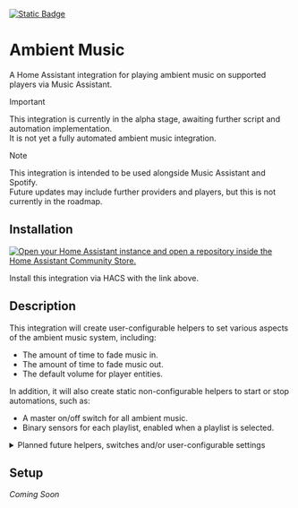 [![Static Badge](https://img.shields.io/badge/HACS-Custom-41BDF5?style=for-the-badge&logo=homeassistantcommunitystore&logoColor=white)](https://github.com/hacs/integration) 

# Ambient Music

A Home Assistant integration for playing ambient music on supported players via Music Assistant.

> [!IMPORTANT]
> This integration is currently in the alpha stage, awaiting further script and automation implementation.  
> It is not yet a fully automated ambient music integration.

> [!NOTE]
> This integration is intended to be used alongside Music Assistant and Spotify.  
> Future updates may include further providers and players, but this is not currently in the roadmap.

## Installation

[![Open your Home Assistant instance and open a repository inside the Home Assistant Community Store.](https://my.home-assistant.io/badges/hacs_repository.svg)](https://my.home-assistant.io/redirect/hacs_repository/?owner=connochio&repository=ambient_music&category=integration)

Install this integration via HACS with the link above.

## Description

This integration will create user-configurable helpers to set various aspects of the ambient music system, including:  

- The amount of time to fade music in.
- The amount of time to fade music out.
- The default volume for player entities.

In addition, it will also create static non-configurable helpers to start or stop automations, such as:  

- A master on/off switch for all ambient music.
- Binary sensors for each playlist, enabled when a playlist is selected.

<details>
  <summary>Planned future helpers, switches and/or user-configurable settings</summary>
  <br />
  
  - Blocker entities.
    - These entities will block or stop ambient music from playing based on an entity state or custom template.
  - Configurable sleep mode.
    - Sleep mode will play a user-selected playlist at night, based on user-set time of day binary sensors.  
      This will override any currently selected playlist.
  - Configurable hours
    - Ambient music will play only during set hours, based on user-set time of day binary sensors.
</details>

## Setup

<i>Coming Soon</i>
